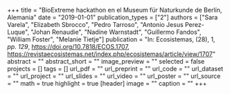+++
title = "BioExtreme hackathon en el Museum für Naturkunde de Berlín, Alemania"
date = "2019-01-01"
publication_types = ["2"]
authors = ["Sara Varela", "Elizabeth Sbrocco", "Pedro Tarroso", "Antonio Jesus Perez-Luque", "Johan Renaudie", "Nadine Warnstadt", "Guillermo Fandos", "William Foster", "Melanie Tietje"]
publication = "In: Ecosistemas, (28), 1, _pp. 129_, https://doi.org/10.7818/ECOS.1707, https://revistaecosistemas.net/index.php/ecosistemas/article/view/1707"
abstract = ""
abstract_short = ""
image_preview = ""
selected = false
projects = []
tags = []
url_pdf = ""
url_preprint = ""
url_code = ""
url_dataset = ""
url_project = ""
url_slides = ""
url_video = ""
url_poster = ""
url_source = ""
math = true
highlight = true
[header]
image = ""
caption = ""
+++
